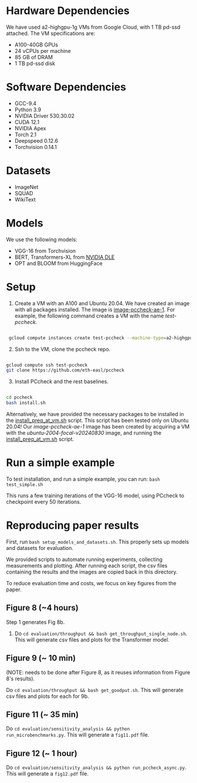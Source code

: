 # Hardware Dependencies

We have used a2-highgpu-1g VMs from Google Cloud, with 1 TB pd-ssd attached.
The VM specifications are:

* A100-40GB GPUs
* 24 vCPUs per machine
* 85 GB of DRAM
* 1 TB pd-ssd disk

# Software Dependencies

* GCC-9.4
* Python 3.9
* NVIDIA Driver 530.30.02
* CUDA 12.1
* NVIDIA Apex
* Torch 2.1
* Deepspeed 0.12.6
* Torchvision 0.14.1

# Datasets

* ImageNet
* SQUAD
* WikiText

# Models

We use the following models:

* VGG-16 from Torchvision
* BERT, Transformers-XL from [NVIDIA DLE](https://github.com/NVIDIA/DeepLearningExamples/tree/master)
* OPT and BLOOM from HuggingFace

# Setup

1. Create a VM with an A100 and Ubuntu 20.04. We have created an image with all packages installed. The image is [image-pccheck-ae-1](https://console.cloud.google.com/compute/imagesDetail/projects/pccheck-asplos25-ae/global/images/image-pccheck-ae-1?authuser=2&project=pccheck-asplos25-ae). For example, the following command creates a VM with the name *test-pccheck*.

```bash

 gcloud compute instances create test-pccheck --machine-type=a2-highgpu-1g --zone=us-west1-b --boot-disk-size 1000GB  --maintenance-policy TERMINATE --restart-on-failure --boot-disk-type pd-ssd --image image-pccheck-ae-1 --project pccheck-asplos25-ae.

```

2. Ssh to the VM, clone the pccheck repo.

```bash

gcloud compute ssh test-pccheck
git clone https://github.com/eth-easl/pccheck

```

3. Install PCcheck and the rest baselines.

```bash

cd pccheck
bash install.sh

```

Alternatively, we have provided the necessary packages to be installed in the [install_preq_at_vm.sh](../install_preq_at_vm.sh) script. This script has been tested only on Ubuntu 20.04! Our *image-pccheck-ae-1* image has been created by acquiring a VM with the *ubuntu-2004-focal-v20240830* image, and running the [install_preq_at_vm.sh](../install_preq_at_vm.sh) script.

# Run a simple example

To test installation, and run a simple example, you can run:  `bash test_simple.sh`

This runs a few training iterations of the VGG-16 model, using PCcheck to checkpoint every 50 iterations.

# Reproducing paper results

First, run `bash setup_models_and_datasets.sh`. This properly sets up models and datasets for evaluation.

We provided scripts to automate running experiments, collecting measurements and plotting.
After running each script, the csv files containing the results and the images are copied back in this directory.

To reduce evaluation time and costs, we focus on key figures from the paper.

## Figure 8 (~4 hours)
Step 1 generates Fig 8b.

1. Do `cd evaluation/throughput && bash get_throughput_single_node.sh`. This will generate csv files and plots for the Transformer model.

## Figure 9 (~ 10 min)
(NOTE: needs to be done after Figure 8, as it reuses information from Figure 8's results).

Do `cd evaluation/throughput && bash get_goodput.sh`. This will generate csv files and plots for each for 9b.

## Figure 11 (~ 35 min)

Do `cd evaluation/sensitivity_analysis && python run_microbenchmarks.py`. This will generate a `fig11.pdf` file.

## Figure 12 (~ 1 hour)

Do `cd evaluation/sensitivity_analysis && python run_pccheck_async.py`. This will generate a `fig12.pdf` file.